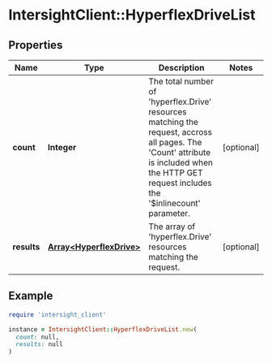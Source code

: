 # IntersightClient::HyperflexDriveList

## Properties

| Name | Type | Description | Notes |
| ---- | ---- | ----------- | ----- |
| **count** | **Integer** | The total number of &#39;hyperflex.Drive&#39; resources matching the request, accross all pages. The &#39;Count&#39; attribute is included when the HTTP GET request includes the &#39;$inlinecount&#39; parameter. | [optional] |
| **results** | [**Array&lt;HyperflexDrive&gt;**](HyperflexDrive.md) | The array of &#39;hyperflex.Drive&#39; resources matching the request. | [optional] |

## Example

```ruby
require 'intersight_client'

instance = IntersightClient::HyperflexDriveList.new(
  count: null,
  results: null
)
```

